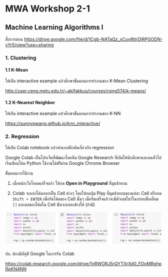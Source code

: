 # MWA Workshop 2-1
## Machine Learning Algorithms I

สื่อการสอน
https://drive.google.com/file/d/1Cgb-NATaQz_xCuv8ttrDlRPGODN-yYr5/view?usp=sharing

### 1. Clustering

#### 1.1 K-Mean

ให้เปิด interactive example แล้วศึกษาขั้นตอนการทำงานของ K-Mean Clustering

http://user.ceng.metu.edu.tr/~akifakkus/courses/ceng574/k-means/


#### 1.2 K-Nearest Neighbor

ให้เปิด interactive example แล้วศึกษาขั้นตอนการทำงานของ K-NN

https://sunnypwang.github.io/knn_interactive/


### 2. Regression

ให้เปิด Colab notebook แล้วทำแบบฝึกหัดเกี่ยวกับ regression

Google Colab เป็นโปรเจ็คที่พัฒนาโดยทีม Google Research ที่เปิดให้นักศึกษาและคนทั่วไปเริ่มเขียนโค้ด Python ใช้งานได้ฟรีผ่าน Google Chrome Browser

ขั้นตอนการใช้งาน

1. เมื่อหน้าเว็บโหลดเสร็จแล้ว ให้กด **Open in Playground** ที่มุมซ้ายบน

2. Colab จะแบ่งโค้ดออกเป็น Cell ต่างๆ โดยให้กดปุ่ม Play ที่มุมซ้ายบนของแต่ละ Cell หรือกด `Shift + ENTER` เพื่อรันโค้ดของ Cell นั้นๆ เมื่อรันเสร็จแล้วจะมีตัวเลขโชว์ในกรอบสี่เหลี่ยม `[]` และผลของโค้ดใน Cell น้ันจะแสดงข้างใต้ (ถ้ามี)

![](https://github.com/sunnypwang/mwa_workshop/raw/master/colab.jpg)

ปล. ต้องมีบัญชี Google ในการรัน Colab

https://colab.research.google.com/drive/1nRWORJ5rQYTXrXd0_FDoMBghpRpKN4NN
